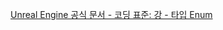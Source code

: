 [Unreal Engine 공식 문서 - 코딩 표준: 강 - 타입 Enum ](https://dev.epicgames.com/documentation/ko-kr/unreal-engine/epic-cplusplus-coding-standard-for-unreal-engine#%EA%B0%95-%ED%83%80%EC%9E%85enum)
